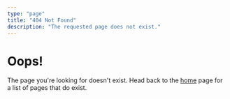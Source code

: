 ```yaml
---
type: "page"
title: "404 Not Found"
description: "The requested page does not exist."
---
```


# Oops!

The page you're looking for doesn't exist. Head back to the [home](/) page for a list of pages that do exist.